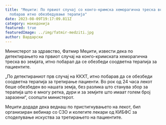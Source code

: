 ```yaml
---
title: "Меџити: По првиот случај со конго-кримска хеморагична треска во земјата,
  побарав итно обезбедување терапија"
date: 2023-08-09T19:17:09.811Z
category: македонија
featured: true
featuredImage: ../img/fatmir-medziti.jpg
author: Вардарски
---
```

<!--StartFragment-->

Министерот за здравство, Фатмир Меџити, извести дека по детектирањето на првиот случај на конго-кримската хеморагична треска во земјата, итно побарал да се обезбеди соодветна терапија за пациентите.



<!--EndFragment--><!--StartFragment-->

„По детектираниот прв случај на ККХТ, итно побарав да се обезбеди соодветна терапија за третирање пациенти. Во рок од 24 часа лекот беше обезбеден во нашата земја, без разлика што станува збор за терапија што е многу ретка, дури и за земјите што имаат голем број заразени“, соопшти министерот.

Меџити додаде дека веднаш по пристигнувањето на лекот, бил организиран вебинар со СЗО и колегите лекари од КИБФС за споделување искуства за третирањето на пациентите.

<!--EndFragment-->